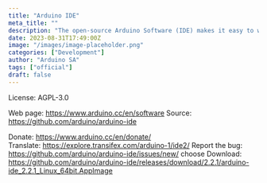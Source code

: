 ```yaml
---
title: "Arduino IDE"
meta_title: ""
description: "The open-source Arduino Software (IDE) makes it easy to write code and upload it to the board. This software can be used with any Arduino board"
date: 2023-08-31T17:49:00Z
image: "/images/image-placeholder.png"
categories: ["Development"]
author: "Arduino SA"
tags: ["official"]
draft: false
---
```


License: AGPL-3.0

Web page: https://www.arduino.cc/en/software
Source: https://github.com/arduino/arduino-ide

Donate: https://www.arduino.cc/en/donate/  
Translate: https://explore.transifex.com/arduino-1/ide2/
Report the bug: https://github.com/arduino/arduino-ide/issues/new/  choose
Download: https://github.com/arduino/arduino-ide/releases/download/2.2.1/arduino-ide_2.2.1_Linux_64bit.AppImage
